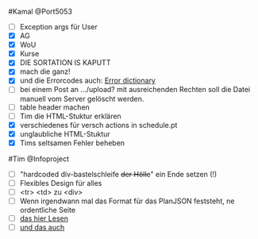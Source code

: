 #Kamal
@Port5053

 - [ ] Exception args für User
 - [x] AG
 - [x] WoU
 - [x] Kurse
 - [x] DIE SORTATION IS KAPUTT
 - [x] mach die ganz!
 - [x] und die Errorcodes auch: [Error dictionary](https://github.com/CZGvp2/vplan/blob/master/Server/vp/static/js/upload.js)
 - [ ] bei einem Post an .../upload?<dateiname> mit ausreichenden Rechten soll die Datei manuell vom Server gelöscht werden.
 - [ ] table header machen
 - [ ] Tim die HTML-Stuktur erklären
 - [x] verschiedenes für versch actions in schedule.pt
 - [x] unglaubliche HTML-Stuktur
 - [x] Tims seltsamen Fehler beheben

#Tim
@Infoproject
 - [ ] "hardcoded div-bastelschleife ~~der Hölle~~" ein Ende setzen (!)
 - [ ] Flexibles Design für alles
 - [ ] &lt;tr&gt; &lt;td&gt; zu &lt;div&gt;
 - [ ] Wenn irgendwann mal das Format für das PlanJSON feststeht, ne ordentliche Seite
 - [ ] [das hier Lesen](https://github.com/CZGvp2/vplan/blob/master/Server/vp/schedule.py#L20)
 - [ ] [und das auch](https://github.com/CZGvp2/vplan/blob/master/Server/vp/upload.py#L108)
